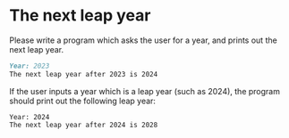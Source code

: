 
# The next leap year

Please write a program which asks the user for a year, and prints out the next leap year.

```markdown
Year: 2023
The next leap year after 2023 is 2024
```

If the user inputs a year which is a leap year (such as 2024), the program should print out the following leap year:

```mardown
Year: 2024
The next leap year after 2024 is 2028
```
